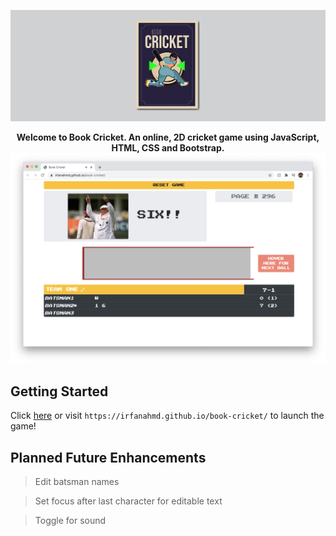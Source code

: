 <p align="center">
  <img src="title.png"/>
</p>

<p align="center">
  <strong>Welcome to Book Cricket. An online, 2D cricket game using JavaScript, HTML, CSS and Bootstrap.</strong>

  <img width="704" alt="Game screenshot" src="screenshot.png">
</p>

## Getting Started

Click [here](https://irfanahmd.github.io/book-cricket/) or visit `https://irfanahmd.github.io/book-cricket/` to launch the game!

## Planned Future Enhancements

> Edit batsman names

> Set focus after last character for editable text

> Toggle for sound







